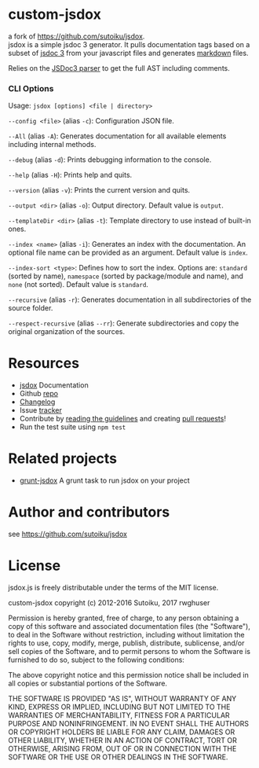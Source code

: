 # custom-jsdox
a fork of https://github.com/sutoiku/jsdox.  
jsdox is a simple jsdoc 3 generator.  It pulls documentation tags based on a subset of [jsdoc 3](http://usejsdoc.org/) from your javascript files and generates [markdown](http://daringfireball.net/projects/markdown/) files.

Relies on the [JSDoc3 parser](https://github.com/mrjoelkemp/jsdoc3-parser) to get the full AST including comments.

### CLI Options

Usage: `jsdox [options] <file | directory>`

`--config <file>` (alias `-c`): Configuration JSON file.

`--All` (alias `-A`): Generates documentation for all available elements including internal methods.

`--debug` (alias `-d`): Prints debugging information to the console.

`--help` (alias `-H`): Prints help and quits.

`--version` (alias `-v`): Prints the current version and quits.

`--output <dir>` (alias `-o`): Output directory. Default value is `output`.

`--templateDir <dir>` (alias `-t`): Template directory to use instead of built-in ones.

`--index <name>` (alias `-i`): Generates an index with the documentation. An optional file name can be provided as an argument. Default value is `index`.

`--index-sort <type>`: Defines how to sort the index.  Options are: `standard` (sorted by name), `namespace` (sorted by package/module and name), and `none` (not sorted). Default value is `standard`.

`--recursive` (alias `-r`): Generates documentation in all subdirectories of the source folder.

`--respect-recursive` (alias `--rr`): Generate subdirectories and copy the original organization of the sources.


# Resources
* [jsdox](http://jsdox.org) Documentation
* Github [repo](https://github.com/sutoiku/jsdox)
* [Changelog](https://github.com/sutoiku/jsdox/blob/master/CHANGES.md)
* Issue [tracker](https://github.com/sutoiku/jsdox/issues)
* Contribute by [reading the guidelines](https://github.com/sutoiku/jsdox/blob/master/Contributing.md) and creating [pull requests](https://github.com/sutoiku/jsdox/pulls)!
* Run the test suite using `npm test`

# Related projects
* [grunt-jsdox](https://github.com/mmacmillan/grunt-jsdox) A grunt task
  to run jsdox on your project

# Author and contributors
see https://github.com/sutoiku/jsdox

# License

jsdox.js is freely distributable under the terms of the MIT license.

custom-jsdox copyright (c) 2012-2016 Sutoiku, 2017 rwghuser

Permission is hereby granted, free of charge, to any person obtaining a copy of this software and associated documentation
files (the "Software"), to deal in the Software without restriction, including without limitation the rights to use,
copy, modify, merge, publish, distribute, sublicense, and/or sell copies of the Software, and to permit persons to whom the Software is furnished to do so, subject to the following conditions:

The above copyright notice and this permission notice shall be included in all copies or substantial portions of the Software.



THE SOFTWARE IS PROVIDED "AS IS", WITHOUT WARRANTY OF ANY KIND, EXPRESS OR IMPLIED, INCLUDING BUT NOT LIMITED TO THE WARRANTIES OF MERCHANTABILITY, FITNESS FOR A PARTICULAR PURPOSE AND NONINFRINGEMENT. IN NO EVENT SHALL THE AUTHORS OR COPYRIGHT HOLDERS BE LIABLE FOR ANY CLAIM, DAMAGES OR OTHER LIABILITY, WHETHER IN AN ACTION OF CONTRACT, TORT OR OTHERWISE, ARISING FROM, OUT OF OR IN CONNECTION WITH THE SOFTWARE OR THE USE OR OTHER DEALINGS IN THE SOFTWARE.
